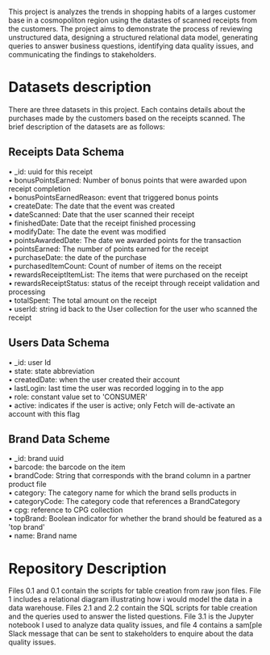 This project is analyzes the trends in shopping habits of a larges customer base in a cosmopoliton region using the datastes of scanned receipts from the customers. The project aims to demonstrate the process of reviewing unstructured data, designing a structured relational data model, generating queries to answer business questions, identifying data quality issues, and communicating the findings to stakeholders.

#  Datasets description
There are three datasets in this project. Each contains details about the purchases made by the customers based on the receipts scanned. The brief description of the datasets are as follows: 

## Receipts Data Schema

• _id: uuid for this receipt \
•  bonusPointsEarned: Number of bonus points that were awarded upon receipt completion \
•  bonusPointsEarnedReason: event that triggered bonus points \
•  createDate: The date that the event was created\
•  dateScanned: Date that the user scanned their receipt\
•  finishedDate: Date that the receipt finished processing\
•  modifyDate: The date the event was modified\
•  pointsAwardedDate: The date we awarded points for the transaction\
•  pointsEarned: The number of points earned for the receipt\
•  purchaseDate: the date of the purchase\
•  purchasedItemCount: Count of number of items on the receipt\
•  rewardsReceiptItemList: The items that were purchased on the receipt\
•  rewardsReceiptStatus: status of the receipt through receipt validation and processing\
•  totalSpent: The total amount on the receipt\
•  userId: string id back to the User collection for the user who scanned the receipt
## Users Data Schema

• _id: user Id\
•  state: state abbreviation\
•  createdDate: when the user created their account\
•  lastLogin: last time the user was recorded logging in to the app\
•  role: constant value set to 'CONSUMER'\
•  active: indicates if the user is active; only Fetch will de-activate an account with this flag

##  Brand Data Scheme
  
•  _id: brand uuid\
•  barcode: the barcode on the item\
•  brandCode: String that corresponds with the brand column in a partner product file\
•  category: The category name for which the brand sells products in\
•  categoryCode: The category code that references a BrandCategory\
•  cpg: reference to CPG collection\
•  topBrand: Boolean indicator for whether the brand should be featured as a 'top brand'\
•  name: Brand name

# Repository Description
Files 0.1 and 0.1 contain the scripts for table creation from raw json files. File 1 includes a relational diagram illustrating how i would model the data in a data warehouse. Files 2.1 and 2.2 contain the SQL scripts for table creation and the queries used to answer the listed questions. File 3.1 is the Jupyter notebook I used to analyze data quality issues, and file 4 contains a sam[ple Slack message that can be sent to stakeholders to enquire about the data quality issues.
